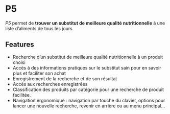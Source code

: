 # P5

*P5* permet de **trouver un substitut de meilleure qualité nutritionnelle** à une liste d’aliments de tous les jours

## Features

- Recherche d’un substitut de meilleure qualité nutritionnelle à un produit choisi
- Accès à des informations pratiques sur le substitut sain pour en savoir plus et faciliter son achat 
- Enregistrement de la recherche et de son résultat 
- Accès aux recherches enregistrées
- Classification des produits par catégorie pour une recherche de produit facilitée.
- Navigation ergonomique : navigation par touche du clavier, options pour lancer une nouvelle recherche, revenir en arrière ou au menu principal…
